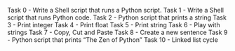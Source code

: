 Task 0 - Write a Shell script that runs a Python script.
Task 1 - Write a Shell script that runs Python code.
Task 2 - Python script that prints a string
Task 3 - Print integer
Task 4 - Print float
Task 5 - Print string
Task 6 - Play with strings
Task 7 - Copy, Cut and Paste
Task 8 - Create a new sentence
Task 9 - Python script that prints “The Zen of Python”
Task 10 - Linked list cycle